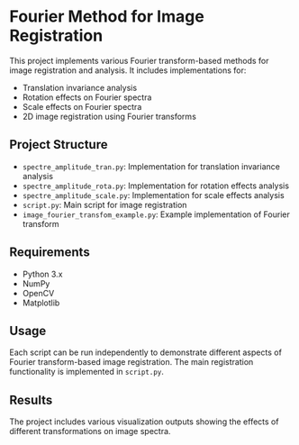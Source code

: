 # Fourier Method for Image Registration

This project implements various Fourier transform-based methods for image registration and analysis. It includes implementations for:

- Translation invariance analysis
- Rotation effects on Fourier spectra
- Scale effects on Fourier spectra
- 2D image registration using Fourier transforms

## Project Structure

- `spectre_amplitude_tran.py`: Implementation for translation invariance analysis
- `spectre_amplitude_rota.py`: Implementation for rotation effects analysis
- `spectre_amplitude_scale.py`: Implementation for scale effects analysis
- `script.py`: Main script for image registration
- `image_fourier_transfom_example.py`: Example implementation of Fourier transform

## Requirements

- Python 3.x
- NumPy
- OpenCV
- Matplotlib

## Usage

Each script can be run independently to demonstrate different aspects of Fourier transform-based image registration. The main registration functionality is implemented in `script.py`.

## Results

The project includes various visualization outputs showing the effects of different transformations on image spectra.
